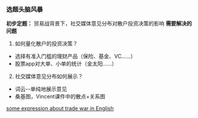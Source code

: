 ### 选题头脑风暴
**初步定题：**
贸易战背景下，社交媒体意见分布对散户投资决策的影响
**需要解决的问题**
1. 如何量化散户的投资决策？
- 选择有准入门槛的理财产品（保险、基金、VC……）
- 股票app对大单、小单的统计（金太阳……）
2. 社交媒体意见分布如何展示？
- 词云--单纯地展示意见
- 桑基图，Vincent课件中的散点+关系图

[some expression about trade war in English](https://zhuanlan.zhihu.com/p/65986655)
